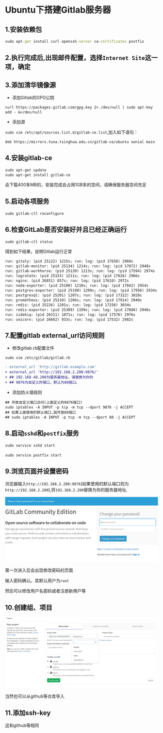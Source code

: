 # Ubuntu下搭建Gitlab服务器


## 1.安装依赖包

```cmd
sudo apt-get install curl openssh-server ca-certificates postfix
```

## 2.执行完成后,出现邮件配置，选择`Internet Site`这一项，确定

## 3.添加清华镜像源

- 添加Gitlab的GPG公钥

```
curl https://packages.gitlab.com/gpg.key 2> /dev/null | sudo apt-key add - &>/dev/null
```

- 添加源

`sudo vim /etc/apt/sources.list.d/gitlab-ce.list`,加入如下语句：

```
deb https://mirrors.tuna.tsinghua.edu.cn/gitlab-ce/ubuntu xenial main
```

## 4.安装gitlab-ce

```
sudo apt-get update
sudo apt-get install gitlab-ce
```

会下载400多MB的，安装完成会占用1GB多的空间，请确保服务器空间充足

## 5.启动各项服务

```
sudo gitlab-ctl reconfigure
```

## 6.检查GitLab是否安装好并且已经正确运行

```
sudo gitlab-ctl status
```

得到如下结果，说明Gitlab运行正常

```log
run: gitaly: (pid 25122) 1215s; run: log: (pid 17658) 2960s
run: gitlab-monitor: (pid 25134) 1214s; run: log: (pid 17872) 2948s
run: gitlab-workhorse: (pid 25139) 1213s; run: log: (pid 17594) 2974s
run: logrotate: (pid 25153) 1211s; run: log: (pid 17626) 2966s
run: nginx: (pid 26851) 857s; run: log: (pid 17610) 2972s
run: node-exporter: (pid 25180) 1210s; run: log: (pid 17842) 2954s
run: postgres-exporter: (pid 25190) 1209s; run: log: (pid 17956) 2934s
run: postgresql: (pid 25201) 1207s; run: log: (pid 17322) 3028s
run: prometheus: (pid 25210) 1204s; run: log: (pid 17914) 2940s
run: redis: (pid 25226) 1201s; run: log: (pid 17256) 3034s
run: redis-exporter: (pid 25309) 1199s; run: log: (pid 17888) 2946s
run: sidekiq: (pid 26311) 1071s; run: log: (pid 17576) 2976s
run: unicorn: (pid 26662) 933s; run: log: (pid 17532) 2982s
```

## 7.配置gitlab external_url访问规则

- 修改gitlab.rb配置文件

```
sudo vim /etc/gitlab/gitlab.rb
```

```diff
- external_url 'http://gitlab.example.com'
+ external_url 'http://192.168.2.200:9876/' 
+ ## 192.168.48.200为服务器地址，请替换为你的
+ ## 9876为自定义的端口，默认为80端口。
```

- 添加防火墙规则

```
## 开放自定义端口访问(上面定义的9876端口)
sudo iptables -A INPUT -p tcp -m tcp --dport 9876 -j ACCEPT
## 如果上面使用的默认端口,就开放80端口
## sudo iptables -A INPUT -p tcp -m tcp --dport 80 -j ACCEPT
```

## 8.启动`sshd`和`postfix`服务

```
sudo service sshd start

sudo service postfix start
```

## 9.浏览页面并设置密码

浏览器输入`http://192.168.2.200:9876`(如果使用的默认端口则为`http://192.168.2.200`),将`192.168.2.200`替换为你的服务器地址.

![change-pass](../../pics/gitlab-changepass.png)

第一次进入后会出现修改密码的页面

输入密码确认。其默认用户为`root`

然后可以修改用户名密码或者注册新用户等

## 10.创建组、项目

![git-create](../../pics/gitlab-create.png)

当然也可以从github等仓库导入

## 11.添加ssh-key

这和github等相同


